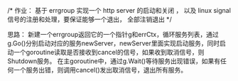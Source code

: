 /*
作业：
	基于 errgroup 实现一个 http server 的启动和关闭 ，
	以及 linux signal 信号的注册和处理，要保证能够一个退出，
	全部注销退出
*/


思路：
    新建一个errgroup返回它的一个指针g和errCtx，循环服务列表，通过g.Go()分别启动对应的服务newServer，newServer里面实现启动服务，同时启动一个goroutine读取是否接收到cancel的信号，如果收到取消信号，则Shutdown服务。
    在主goroutine中，通过g.Wait()等待服务出现错误，如果有任何一个服务出错，则调用cancel()发出取消信号，退出所有服务。